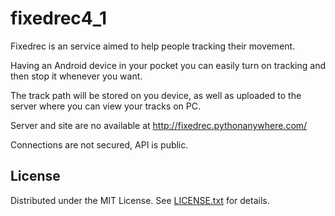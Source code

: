 # fixedrec4_1
Fixedrec is an service aimed to help people tracking their movement.

Having an Android device in your pocket you can easily turn on tracking and then stop it whenever you want.

The track path will be stored on you device, as well as uploaded to the server where you can view your tracks on PC.

Server and site are no available at http://fixedrec.pythonanywhere.com/

Connections are not secured, API is public.

License
-------

Distributed under the MIT License.
See [LICENSE.txt] for details.

[LICENSE.txt]: LICENSE.txt
